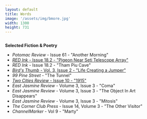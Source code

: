 ```yaml
---
layout: default
title: Words
image: '/assets/img/bmore.jpg'
width: 1300
height: 731
---
```

<div class="column col-8 col-sm-12 content animated fadeIn">
          <div class="wrapper">
            <p><strong>Selected Fiction &amp; Poetry</strong></p>
            <ul class="fictionlinks">
              <li><em>Potomac Review</em> - Issue 61 - "Another Morning"</li>
              <li><a href="{{ '/pigeon-near-seti-telescope-array/' | prepend: site.baseurl }}"><em>RED Ink</em> - Issue 18.2 - "Pigeon Near Seti Telescope Array"</a></li>
              <li><em>RED Ink</em> - Issue 18.2 - "Tham Piu Cave"</li>
              <li><a href="{{ '/life-creating-a-jumper/' | prepend: site.baseurl }}"><em>Bird's Thumb</em> - Vol. 3, Issue 2 - "Life Creating a Jumper"</a></li>
              <li><em>99 Pine Street</em> - "The Tunnel"</li>
              <li><a href="{{ '/1915-poem/' | prepend: site.baseurl }}"><em>Two Cities Review</em>  - Issue 10 - "1915"</a></li>
              <li><em>East Jasmine Review</em> - Volume 3, Issue 3 - "Coma"</li>
              <li><em>East Jasmine Review</em> - Volume 3, Issue 3 - "The Object In Art Disappears"</li>
              <li><em>East Jasmine Review</em> - Volume 3, Issue 3 - "Mitosis"</li>
              <li><em>The Corner Club Press</em> - Issue 14, Volume 3 - "The Other Visitor"</li>
              <li><em>ChannelMarker</em> - Vol 9 - "Marty"</li>
            </ul>
          </div>
          <div class="spacer">
          </div>
</div>
